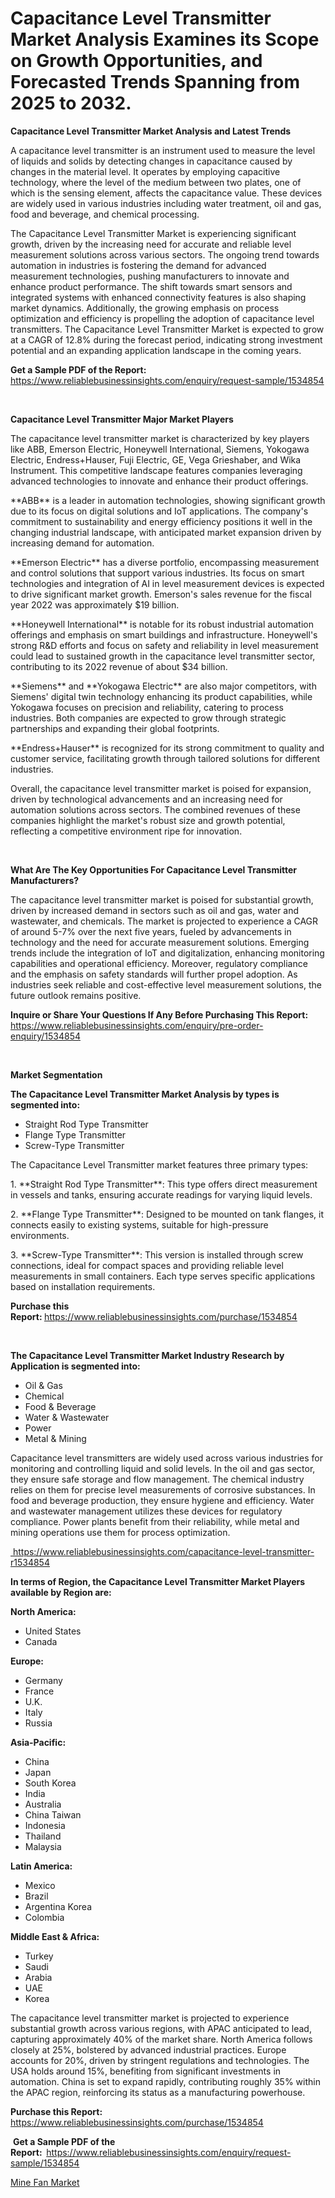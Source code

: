 <p><h1>Capacitance Level Transmitter Market Analysis Examines its Scope on Growth Opportunities, and Forecasted Trends Spanning from 2025 to 2032.</h1></p><p><strong>Capacitance Level Transmitter Market Analysis and Latest Trends</strong></p>
<p><p>A capacitance level transmitter is an instrument used to measure the level of liquids and solids by detecting changes in capacitance caused by changes in the material level. It operates by employing capacitive technology, where the level of the medium between two plates, one of which is the sensing element, affects the capacitance value. These devices are widely used in various industries including water treatment, oil and gas, food and beverage, and chemical processing.</p><p>The Capacitance Level Transmitter Market is experiencing significant growth, driven by the increasing need for accurate and reliable level measurement solutions across various sectors. The ongoing trend towards automation in industries is fostering the demand for advanced measurement technologies, pushing manufacturers to innovate and enhance product performance. The shift towards smart sensors and integrated systems with enhanced connectivity features is also shaping market dynamics. Additionally, the growing emphasis on process optimization and efficiency is propelling the adoption of capacitance level transmitters. The Capacitance Level Transmitter Market is expected to grow at a CAGR of 12.8% during the forecast period, indicating strong investment potential and an expanding application landscape in the coming years.</p></p>
<p><strong>Get a Sample PDF of the Report:&nbsp;</strong> <a href="https://www.reliablebusinessinsights.com/enquiry/request-sample/1534854?utm_campaign=1720&utm_medium=2&utm_source=Github&utm_content=ia&utm_term=17022025&utm_id=capacitance-level-transmitter">https://www.reliablebusinessinsights.com/enquiry/request-sample/1534854</a></p>
<p>&nbsp;</p>
<p><strong>Capacitance Level Transmitter Major Market Players</strong></p>
<p><p>The capacitance level transmitter market is characterized by key players like ABB, Emerson Electric, Honeywell International, Siemens, Yokogawa Electric, Endress+Hauser, Fuji Electric, GE, Vega Grieshaber, and Wika Instrument. This competitive landscape features companies leveraging advanced technologies to innovate and enhance their product offerings.</p><p>**ABB** is a leader in automation technologies, showing significant growth due to its focus on digital solutions and IoT applications. The company's commitment to sustainability and energy efficiency positions it well in the changing industrial landscape, with anticipated market expansion driven by increasing demand for automation.</p><p>**Emerson Electric** has a diverse portfolio, encompassing measurement and control solutions that support various industries. Its focus on smart technologies and integration of AI in level measurement devices is expected to drive significant market growth. Emerson's sales revenue for the fiscal year 2022 was approximately $19 billion.</p><p>**Honeywell International** is notable for its robust industrial automation offerings and emphasis on smart buildings and infrastructure. Honeywell's strong R&D efforts and focus on safety and reliability in level measurement could lead to sustained growth in the capacitance level transmitter sector, contributing to its 2022 revenue of about $34 billion.</p><p>**Siemens** and **Yokogawa Electric** are also major competitors, with Siemens' digital twin technology enhancing its product capabilities, while Yokogawa focuses on precision and reliability, catering to process industries. Both companies are expected to grow through strategic partnerships and expanding their global footprints.</p><p>**Endress+Hauser** is recognized for its strong commitment to quality and customer service, facilitating growth through tailored solutions for different industries. </p><p>Overall, the capacitance level transmitter market is poised for expansion, driven by technological advancements and an increasing need for automation solutions across sectors. The combined revenues of these companies highlight the market's robust size and growth potential, reflecting a competitive environment ripe for innovation.</p></p>
<p>&nbsp;</p>
<p><strong>What Are The Key Opportunities For Capacitance Level Transmitter Manufacturers?</strong></p>
<p><p>The capacitance level transmitter market is poised for substantial growth, driven by increased demand in sectors such as oil and gas, water and wastewater, and chemicals. The market is projected to experience a CAGR of around 5-7% over the next five years, fueled by advancements in technology and the need for accurate measurement solutions. Emerging trends include the integration of IoT and digitalization, enhancing monitoring capabilities and operational efficiency. Moreover, regulatory compliance and the emphasis on safety standards will further propel adoption. As industries seek reliable and cost-effective level measurement solutions, the future outlook remains positive.</p></p>
<p><strong>Inquire or Share Your Questions If Any Before Purchasing This Report:</strong> <a href="https://www.reliablebusinessinsights.com/enquiry/pre-order-enquiry/1534854?utm_campaign=1720&utm_medium=2&utm_source=Github&utm_content=ia&utm_term=17022025&utm_id=capacitance-level-transmitter">https://www.reliablebusinessinsights.com/enquiry/pre-order-enquiry/1534854</a></p>
<p>&nbsp;</p>
<p><strong>Market Segmentation</strong></p>
<p><strong>The Capacitance Level Transmitter Market Analysis by types is segmented into:</strong></p>
<p><ul><li>Straight Rod Type Transmitter</li><li>Flange Type Transmitter</li><li>Screw-Type Transmitter</li></ul></p>
<p><p>The Capacitance Level Transmitter market features three primary types: </p><p>1. **Straight Rod Type Transmitter**: This type offers direct measurement in vessels and tanks, ensuring accurate readings for varying liquid levels. </p><p>2. **Flange Type Transmitter**: Designed to be mounted on tank flanges, it connects easily to existing systems, suitable for high-pressure environments. </p><p>3. **Screw-Type Transmitter**: This version is installed through screw connections, ideal for compact spaces and providing reliable level measurements in small containers. Each type serves specific applications based on installation requirements.</p></p>
<p><strong>Purchase this Report:&nbsp;</strong><a href="https://www.reliablebusinessinsights.com/purchase/1534854?utm_campaign=1720&utm_medium=2&utm_source=Github&utm_content=ia&utm_term=17022025&utm_id=capacitance-level-transmitter">https://www.reliablebusinessinsights.com/purchase/1534854</a></p>
<p>&nbsp;</p>
<p><strong>The Capacitance Level Transmitter Market Industry Research by Application is segmented into:</strong></p>
<p><ul><li>Oil & Gas</li><li>Chemical</li><li>Food & Beverage</li><li>Water & Wastewater</li><li>Power</li><li>Metal & Mining</li></ul></p>
<p><p>Capacitance level transmitters are widely used across various industries for monitoring and controlling liquid and solid levels. In the oil and gas sector, they ensure safe storage and flow management. The chemical industry relies on them for precise level measurements of corrosive substances. In food and beverage production, they ensure hygiene and efficiency. Water and wastewater management utilizes these devices for regulatory compliance. Power plants benefit from their reliability, while metal and mining operations use them for process optimization.</p></p>
<p><a href="https://www.reliablebusinessinsights.com/capacitance-level-transmitter-r1534854?utm_campaign=1720&utm_medium=2&utm_source=Github&utm_content=ia&utm_term=17022025&utm_id=capacitance-level-transmitter">&nbsp;https://www.reliablebusinessinsights.com/capacitance-level-transmitter-r1534854</a></p>
<p><strong>In terms of Region, the Capacitance Level Transmitter Market Players available by Region are:</strong></p>
<p>
    <p> <strong> North America: </strong>
        <ul>
            <li>United States</li>
            <li>Canada</li>
        </ul>
        </p> 
    <p> <strong> Europe: </strong>
        <ul>
            <li>Germany</li>
            <li>France</li>
            <li>U.K.</li>
            <li>Italy</li>
            <li>Russia</li>
        </ul>
        </p> 
    <p> <strong> Asia-Pacific: </strong>
        <ul>
            <li>China</li>
            <li>Japan</li>
            <li>South Korea</li>
            <li>India</li>
            <li>Australia</li>
            <li>China Taiwan</li>
            <li>Indonesia</li>
            <li>Thailand</li>
            <li>Malaysia</li>
        </ul>
        </p> 
    <p> <strong> Latin America: </strong>
        <ul>
            <li>Mexico</li>
            <li>Brazil</li>
            <li>Argentina Korea</li>
            <li>Colombia</li>
        </ul>
        </p> 
    <p> <strong> Middle East & Africa: </strong>
        <ul>
            <li>Turkey</li>
            <li>Saudi</li>
            <li>Arabia</li>
            <li>UAE</li>
            <li>Korea</li>
        </ul>
    </p>
    </p>
<p><p>The capacitance level transmitter market is projected to experience substantial growth across various regions, with APAC anticipated to lead, capturing approximately 40% of the market share. North America follows closely at 25%, bolstered by advanced industrial practices. Europe accounts for 20%, driven by stringent regulations and technologies. The USA holds around 15%, benefiting from significant investments in automation. China is set to expand rapidly, contributing roughly 35% within the APAC region, reinforcing its status as a manufacturing powerhouse.</p></p>
<p><strong>Purchase this Report: </strong><a href="https://www.reliablebusinessinsights.com/purchase/1534854?utm_campaign=1720&utm_medium=2&utm_source=Github&utm_content=ia&utm_term=17022025&utm_id=capacitance-level-transmitter">https://www.reliablebusinessinsights.com/purchase/1534854</a></p>
<p>&nbsp;<strong>Get a Sample PDF of the Report:&nbsp;&nbsp;</strong><a href="https://www.reliablebusinessinsights.com/enquiry/request-sample/1534854?utm_campaign=1720&utm_medium=2&utm_source=Github&utm_content=ia&utm_term=17022025&utm_id=capacitance-level-transmitter">https://www.reliablebusinessinsights.com/enquiry/request-sample/1534854</a></p>
<p><strong></strong></p>
<p><p><a href="https://github.com/marlanamarvn/Market-Research-Report-List-1/blob/main/mine-fan-market.md?utm_campaign=1720&utm_medium=2&utm_source=Github&utm_content=ia&utm_term=17022025&utm_id=capacitance-level-transmitter">Mine Fan Market</a></p></p>